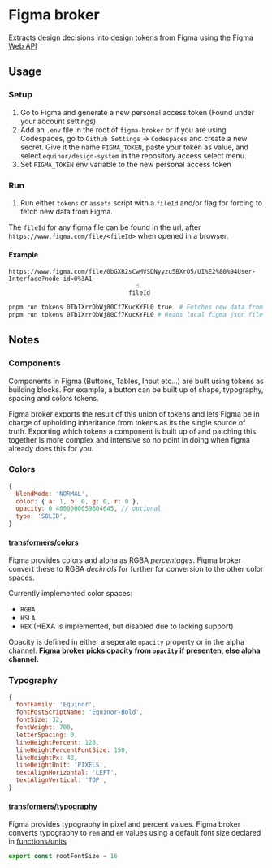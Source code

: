 [Figma Web API]: https://www.figma.com/developers/docs
[design tokens]: https://css-tricks.com/what-are-design-tokens/

# Figma broker

Extracts design decisions into [design tokens] from Figma using the [Figma Web API]

## Usage

### Setup

1. Go to Figma and generate a new personal access token (Found under your account settings)
2. Add an `.env` file in the root of `figma-broker` or if you are using Codespaces, go to `Github Settings` → `Codespaces` and create a new secret. Give it the name `FIGMA_TOKEN`, paste your token as value, and select `equinor/design-system` in the repository access select menu.
3. Set `FIGMA_TOKEN` env variable to the new personal access token

### Run

1. Run either `tokens` or `assets` script with a `fileId` and/or flag for forcing to fetch new data from Figma.

The `fileId` for any figma file can be found in the url, after `https://www.figma.com/file/<fileId>` when opened in a browser.

#### Example

```text
https://www.figma.com/file/0bGXR2sCwMVSDNyyzu5BXrO5/UI%E2%80%94User-Interface?node-id=0%3A1
                                   ☝
                                 fileId
```

```sh
pnpm run tokens 0TbIXrrObWj80Cf7KucKYFL0 true  # Fetches new data from Figma
pnpm run tokens 0TbIXrrObWj80Cf7KucKYFL0 # Reads local figma json file
```

## Notes

### Components

Components in Figma (Buttons, Tables, Input etc…) are built using tokens as building blocks. For example, a button can be built up of shape, typography, spacing and colors tokens.

Figma broker exports the result of this union of tokens and lets Figma be in charge of upholding inheritance from tokens as its the single source of truth. Exporting which tokens a component is built up of and patching this together is more complex and intensive so no point in doing when figma already does this for you.

### Colors

```javascript
{
  blendMode: 'NORMAL',
  color: { a: 1, b: 0, g: 0, r: 0 },
  opacity: 0.4000000059604645, // optional 
  type: 'SOLID',
}
```

#### [transformers/colors](./transformers/colors.js)

Figma provides colors and alpha as RGBA _percentages_. Figma broker convert these to RGBA _decimals_ for further for conversion to the other color spaces.

Currently implemented color spaces:

- `RGBA`
- `HSLA`
- `HEX` (HEXA is implemented, but disabled due to lacking support)

Opacity is defined in either a seperate `opacity` property or in the alpha channel. **Figma broker picks opacity from `opacity` if presenten, else alpha channel.**

### Typography

```javascript
{
  fontFamily: 'Equinor',
  fontPostScriptName: 'Equinor-Bold',
  fontSize: 32,
  fontWeight: 700,
  letterSpacing: 0,
  lineHeightPercent: 128,
  lineHeightPercentFontSize: 150,
  lineHeightPx: 48,
  lineHeightUnit: 'PIXELS',
  textAlignHorizontal: 'LEFT',
  textAlignVertical: 'TOP',
}
```

#### [transformers/typography](./transformers/typography.js)

Figma provides typography in pixel and percent values. Figma broker converts typography to `rem` and `em` values using a default font size declared in [functions/units](functions/units)

```js
export const rootFontSize = 16
```
